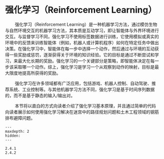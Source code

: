 # 强化学习（Reinforcement Learning）

&ensp;&ensp;&ensp;&ensp;
强化学习（Reinforcement Learning）是一种机器学习方法，通过模仿生物与自然环境交互的机器学习方法，其本质是互动学习，即让智能体与外界环境进行交互。与监督学习不同，强化学习不使用标签数据进行训练，它使用模拟或真实的环境中的反馈来训练智能体（例如，机器人或计算机程序）如何在特定任务中做出决策。在强化学习中，智能体在每一步中选择一个动作，然后通过与环境的互动获得一些奖励或惩罚，逐渐获得关于环境的知识经验。它的目标是通过不断尝试和学习，来最大化长期的奖励。强化学习的一个关键部分是策略，即智能体决定在每一步该采取哪一个动作。综上，强化学习是学习一个从观察到动作的映射，目标是最大限度地提高所获得的奖励。

&ensp;&ensp;&ensp;&ensp;
强化学习在许多领域都有广泛应用，包括游戏、机器人控制、自动驾驶、推荐系统、工业控制等。与其他机器学习方法不同，强化学习是基于时间序列数据的，而不是基于静态的输入/输出对。

&ensp;&ensp;&ensp;&ensp;
本节将以直白的方式向读者介绍了强化学习基本原理，并且通过简单的代码向读者展示如何使用强化学习解决在迷宫中的路径规划问题和土木工程领域的钢筋排布避障问题。

```{toctree}
---
maxdepth: 2
hidden:
---

2.4.1
2.4.2
```

